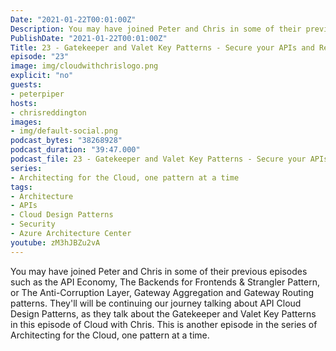 ```yaml
---
Date: "2021-01-22T00:01:00Z"
Description: You may have joined Peter and Chris in some of their previous episodes such as the API Economy, The Backends for Frontends & Strangler Pattern, or The Anti-Corruption Layer, Gateway Aggregation and Gateway Routing patterns. They'll will be continuing our journey talking about API Cloud Design Patterns, as they talk about the Gatekeeper and Valet Key Patterns in this episode of Cloud with Chris. This is another episode in the series of Architecting for the Cloud, one pattern at a time.
PublishDate: "2021-01-22T00:01:00Z"
Title: 23 - Gatekeeper and Valet Key Patterns - Secure your APIs and Resources
episode: "23"
image: img/cloudwithchrislogo.png
explicit: "no"
guests:
- peterpiper
hosts:
- chrisreddington
images:
- img/default-social.png
podcast_bytes: "38268928"
podcast_duration: "39:47.000"
podcast_file: 23 - Gatekeeper and Valet Key Patterns - Secure your APIs and Resources.mp3
series:
- Architecting for the Cloud, one pattern at a time
tags:
- Architecture
- APIs
- Cloud Design Patterns
- Security
- Azure Architecture Center
youtube: zM3hJBZu2vA
---
```

You may have joined Peter and Chris in some of their previous episodes such as the API Economy, The Backends for Frontends & Strangler Pattern, or The Anti-Corruption Layer, Gateway Aggregation and Gateway Routing patterns. They'll will be continuing our journey talking about API Cloud Design Patterns, as they talk about the Gatekeeper and Valet Key Patterns in this episode of Cloud with Chris. This is another episode in the series of Architecting for the Cloud, one pattern at a time.
